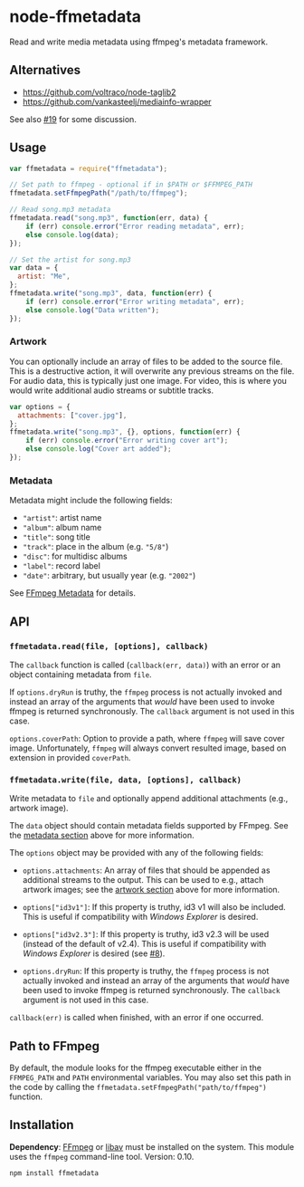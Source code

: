 # node-ffmetadata

Read and write media metadata using ffmpeg's metadata framework.

## Alternatives

* https://github.com/voltraco/node-taglib2
* https://github.com/vankasteelj/mediainfo-wrapper

See also [#19][] for some discussion.

[#19]: https://github.com/parshap/node-ffmetadata/pull/19#issuecomment-362028421

## Usage

```js
var ffmetadata = require("ffmetadata");

// Set path to ffmpeg - optional if in $PATH or $FFMPEG_PATH
ffmetadata.setFfmpegPath("/path/to/ffmpeg");

// Read song.mp3 metadata
ffmetadata.read("song.mp3", function(err, data) {
	if (err) console.error("Error reading metadata", err);
	else console.log(data);
});

// Set the artist for song.mp3
var data = {
  artist: "Me",
};
ffmetadata.write("song.mp3", data, function(err) {
	if (err) console.error("Error writing metadata", err);
	else console.log("Data written");
});

```
### Artwork

You can optionally include an array of files to be added to the source
file. This is a destructive action, it will overwrite any previous
streams on the file. For audio data, this is typically just one image.
For video, this is where you would write additional audio streams or
subtitle tracks.

```js
var options = {
  attachments: ["cover.jpg"],
};
ffmetadata.write("song.mp3", {}, options, function(err) {
	if (err) console.error("Error writing cover art");
	else console.log("Cover art added");
});
```
### Metadata

Metadata might include the following fields:

 * `"artist"`: artist name
 * `"album"`: album name
 * `"title"`: song title
 * `"track"`: place in the album (e.g. `"5/8"`)
 * `"disc"`: for multidisc albums
 * `"label"`: record label
 * `"date"`: arbitrary, but usually year (e.g. `"2002"`)

See [FFmpeg Metadata][] for details.

[ffmpeg metadata]: http://wiki.multimedia.cx/index.php?title=FFmpeg_Metadata

## API

### `ffmetadata.read(file, [options], callback)`

The `callback` function is called (`callback(err, data)`) with an error
or an object containing metadata from `file`.

If `options.dryRun` is truthy, the `ffmpeg` process is not actually
invoked and instead an array of the arguments that *would* have been
used to invoke ffmpeg is returned synchronously.  The `callback`
argument is not used in this case.

`options.coverPath`: Option to provide a path, where `ffmpeg` will save cover image. Unfortunately, `ffmpeg` will always convert resulted image, based on extension in provided `coverPath`.

### `ffmetadata.write(file, data, [options], callback)`

Write metadata to `file` and optionally append additional attachments
(e.g., artwork image).

The `data` object should contain metadata fields supported by FFmpeg.
See the [metadata section](#metadata) above for more information.

The `options` object may be provided with any of the following fields:

 * `options.attachments`: An array of files that should be appended as
   additional streams to the output. This can be used to e.g., attach
   artwork images; see the [artwork section](#artwork) above for more
   information.

 * `options["id3v1"]`: If this property is truthy, id3 v1 will also be
   included. This is useful if compatibility with *Windows Explorer* is desired.

 * `options["id3v2.3"]`: If this property is truthy, id3 v2.3 will be
   used (instead of the default of v2.4). This is useful if
   compatibility with *Windows Explorer* is desired (see [#8][pull8]).

 * `options.dryRun`: If this property is truthy, the `ffmpeg` process is
   not actually invoked and instead an array of the arguments that
   *would* have been used to invoke ffmpeg is returned synchronously.
   The `callback` argument is not used in this case.

[pull8]: https://github.com/parshap/node-ffmetadata/pull/8

`callback(err)` is called when finished, with an error if one occurred.

## Path to FFmpeg

By default, the module looks for the ffmpeg executable either in the `FFMPEG_PATH`
and `PATH` environmental variables. You may also set this path in the code by
calling the `ffmetadata.setFfmpegPath("path/to/ffmpeg")` function.

## Installation

**Dependency**: [FFmpeg][] or [libav][] must be installed on the system.
This module uses the `ffmpeg` command-line tool. Version: 0.10.

[ffmpeg]: http://www.ffmpeg.org
[libav]: http://www.libav.org/avconv.html

```
npm install ffmetadata
```
